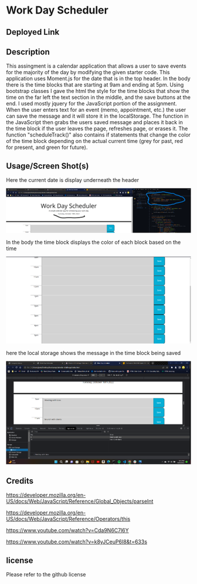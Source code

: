 # Work Day Scheduler

## Deployed Link



## Description

This assingment is a calendar application that allows a user to save events for the majority of the day by modifying the given starter code. This application uses Moment.js for the date that is in the top header. In the body there is the time blocks that are starting at 9am and ending at 5pm. Using bootstrap classes I gave the html the style for the time blocks that show the time on the far left the text section in the middle, and the save buttons at the end. I used mostly jquery for the JavaScript portion of the assignment. When the user enters text for an event (memo, appointment, etc.) the user can save the message and it will store it in the localStorage. The function in the JavaScript then grabs the users saved message and places it back in the time block if the user leaves the page, refreshes page, or erases it. The function "scheduleTrack()" also contains if statements that change the color of the time block depending on the actual current time (grey for past, red for present, and green for future).



## Usage/Screen Shot(s)

Here the current date is display underneath the header 

![](Screenshot%20(3).png)

In the body the time block displays the color of each block based on the time 

![](Screenshot%20(4).png)

here the local storage shows the message in the time block being saved 

![](Screenshot%20(5).png)

## Credits 

https://developer.mozilla.org/en-US/docs/Web/JavaScript/Reference/Global_Objects/parseInt

https://developer.mozilla.org/en-US/docs/Web/JavaScript/Reference/Operators/this

https://www.youtube.com/watch?v=Cda9N6C7l6Y

https://www.youtube.com/watch?v=k8yJCeuP6I8&t=633s

## license

Please refer to the github license